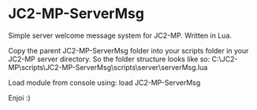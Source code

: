 JC2-MP-ServerMsg
================

Simple server welcome message system for JC2-MP.  Written in Lua.

Copy the parent JC2-MP-ServerMsg folder into your scripts 
folder in your JC2-MP server directory. So the folder 
structure looks like so: 
C:\JC2-MP\scripts\JC2-MP-ServerMsg\scripts\server\serverMsg.lua

Load module from console using: load JC2-MP-ServerMsg

Enjoi :)
